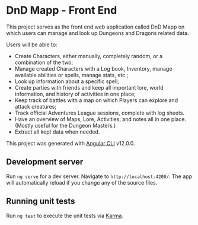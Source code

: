 # DnD Mapp - Front End

This project serves as the front end web application called DnD Mapp on which
users can manage and look up Dungeons and Dragons related data.

Users will be able to:
- Create Characters, either manually, completely random, or a combination of the two;
- Manage created Characters with a Log book, Inventory, manage available
  abilities or spells, manage stats, etc.;
- Look up information about a specific spell;
- Create parties with friends and keep all important lore, world information,
  and history of activities in one place;
- Keep track of battles with a map on which Players can explore and attack creatures;
- Track official Adventures League sessions, complete with log sheets.
- Have an overview of Maps, Lore, Activities, and notes all in one place.
  (Mostly useful for the Dungeon Masters.)
- Extract all kept data when needed.

This project was generated with [Angular CLI](https://github.com/angular/angular-cli) v12.0.0.

## Development server

Run `ng serve` for a dev server. Navigate to `http://localhost:4200/`. The app will automatically reload if you change any of the source files.

## Running unit tests

Run `ng test` to execute the unit tests via [Karma](https://karma-runner.github.io).
